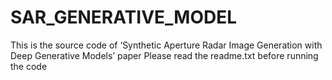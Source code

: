 # SAR_GENERATIVE_MODEL
This is the source code of ‘Synthetic Aperture Radar Image Generation with Deep Generative Models’ paper
Please read the readme.txt before running the code

